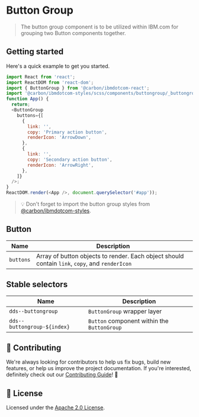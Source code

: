 # Button Group

> The button group component is to be utilized within IBM.com for grouping two
> Button components together.

## Getting started

Here's a quick example to get you started.

```javascript
import React from 'react';
import ReactDOM from 'react-dom';
import { ButtonGroup } from '@carbon/ibmdotcom-react';
import '@carbon/ibmdotcom-styles/scss/components/buttongroup/_buttongroup.scss';
function App() {
  return;
  <ButtonGroup
    buttons={[
      {
        link: '',
        copy: 'Primary action button',
        renderIcon: 'ArrowDown',
      },
      {
        link: '',
        copy: 'Secondary action button',
        renderIcon: 'ArrowRight',
      },
    ]}
  />;
}
ReactDOM.render(<App />, document.querySelector('#app'));
```

> 💡 Don't forget to import the button group styles from
> [@carbon/ibmdotcom-styles](https://github.com/carbon-design-system/ibm-dotcom-library/blob/master/packages/styles).

## Button

| Name      | Description                                                                                    |
| --------- | ---------------------------------------------------------------------------------------------- |
| `buttons` | Array of button objects to render. Each object should contain `link`, `copy`, and `renderIcon` |

## Stable selectors

| Name                        | Description                                 |
| --------------------------- | ------------------------------------------- |
| `dds--buttongroup`          | `ButtonGroup` wrapper layer                 |
| `dds--buttongroup-${index}` | `Button` component within the `ButtonGroup` |

## 🙌 Contributing

We're always looking for contributors to help us fix bugs, build new features,
or help us improve the project documentation. If you're interested, definitely
check out our
[Contributing Guide](https://github.com/carbon-design-system/ibm-dotcom-library/blob/master/.github/CONTRIBUTING.md)!
👀

## 📝 License

Licensed under the
[Apache 2.0 License](https://github.com/carbon-design-system/ibm-dotcom-library/blob/master/LICENSE).
